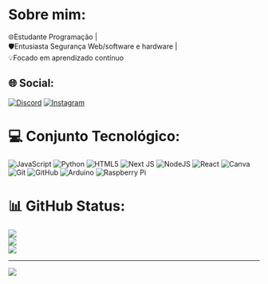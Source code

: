 #  Sobre mim:
🌐​Estudante Programação |<br>🛡Entusiasta Segurança Web/software e hardware |<br>💡Focado em aprendizado contínuo


## 🌐 Social:
[![Discord](https://img.shields.io/badge/Discord-%237289DA.svg?logo=discord&logoColor=white)](https://discord.gg/luzx#0440) [![Instagram](https://img.shields.io/badge/Instagram-%23E4405F.svg?logo=Instagram&logoColor=white)](https://instagram.com/r_lucas_corte) 

# 💻 Conjunto Tecnológico:
![JavaScript](https://img.shields.io/badge/javascript-%23323330.svg?style=flat&logo=javascript&logoColor=%23F7DF1E) ![Python](https://img.shields.io/badge/python-3670A0?style=flat&logo=python&logoColor=ffdd54) ![HTML5](https://img.shields.io/badge/html5-%23E34F26.svg?style=flat&logo=html5&logoColor=white) ![Next JS](https://img.shields.io/badge/Next-black?style=flat&logo=next.js&logoColor=white) ![NodeJS](https://img.shields.io/badge/node.js-6DA55F?style=flat&logo=node.js&logoColor=white) ![React](https://img.shields.io/badge/react-%2320232a.svg?style=flat&logo=react&logoColor=%2361DAFB) ![Canva](https://img.shields.io/badge/Canva-%2300C4CC.svg?style=flat&logo=Canva&logoColor=white) ![Git](https://img.shields.io/badge/git-%23F05033.svg?style=flat&logo=git&logoColor=white) ![GitHub](https://img.shields.io/badge/github-%23121011.svg?style=flat&logo=github&logoColor=white) ![Arduino](https://img.shields.io/badge/-Arduino-00979D?style=flat&logo=Arduino&logoColor=white) ![Raspberry Pi](https://img.shields.io/badge/-RaspberryPi-C51A4A?style=flat&logo=Raspberry-Pi)
# 📊 GitHub Status:
![](https://github-readme-stats.vercel.app/api?username=lrsLucas&theme=shadow_blue&hide_border=false&include_all_commits=false&count_private=false)<br/>
![](https://github-readme-streak-stats.herokuapp.com/?user=lrsLucas&theme=shadow_blue&hide_border=false)<br/>
![](https://github-readme-stats.vercel.app/api/top-langs/?username=lrsLucas&theme=shadow_blue&hide_border=false&include_all_commits=false&count_private=false&layout=compact)

---
[![](https://visitcount.itsvg.in/api?id=lrsLucas&icon=2&color=12)](https://visitcount.itsvg.in)

<!-- Proudly created with GPRM ( https://gprm.itsvg.in ) -->